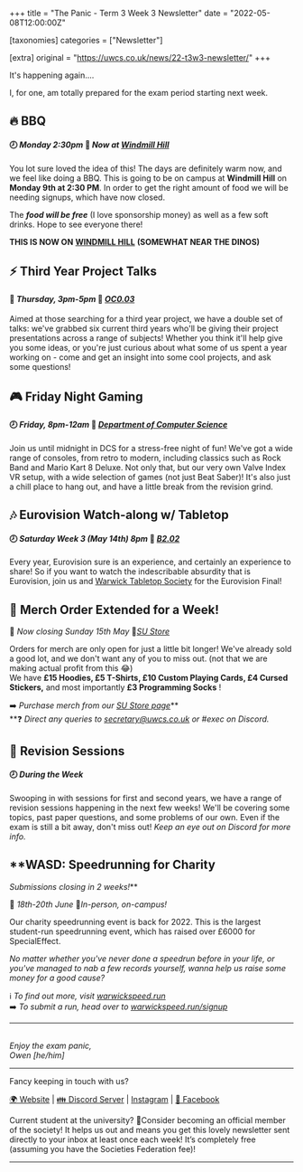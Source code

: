 +++
title = "The Panic - Term 3 Week 3 Newsletter"
date = "2022-05-08T12:00:00Z"

[taxonomies]
categories = ["Newsletter"]

[extra]
original = "https://uwcs.co.uk/news/22-t3w3-newsletter/"
+++

<p data-block-key="o4r0q">It&#x27;s happening again....</p>

<!-- more -->

I, for one, am totally prepared for the exam period starting next week.

## 🔥 BBQ

#### 🕗 *Monday 2:30pm* 📍 ***Now at*** [***Windmill Hill***](https://campus.warwick.ac.uk/?cmsid=16836)

You lot sure loved the idea of this\! The days are definitely warm now, and we feel like doing a BBQ. This is going to be on campus at **Windmill Hill** on **Monday 9th at 2:30 PM**. In order to get the right amount of food we will be needing signups, which have now closed.

The ***food will be free*** (I love sponsorship money) as well as a few soft drinks. Hope to see everyone there\!

**THIS IS NOW ON** [**WINDMILL HILL**](https://campus.warwick.ac.uk/?cmsid=16836) **(SOMEWHAT NEAR THE DINOS)**

## ⚡ Third Year Project Talks

#### 📅 *Thursday, 3pm-5pm* 📍 [*OC0.03*](https://campus.warwick.ac.uk/?cmsid=13224)

Aimed at those searching for a third year project, we have a double set of talks: we've grabbed six current third years who'll be giving their project presentations across a range of subjects\! Whether you think it'll help give you some ideas, or you're just curious about what some of us spent a year working on - come and get an insight into some cool projects, and ask some questions\!

## **🎮 Friday Night Gaming**

#### 🕗 *Friday, 8pm-12am* 📍 [*Department of Computer Science*](https://campus.warwick.ac.uk/?cmsid=1547)

Join us until midnight in DCS for a stress-free night of fun\! We've got a wide range of consoles, from retro to modern, including classics such as Rock Band and Mario Kart 8 Deluxe. Not only that, but our very own Valve Index VR setup, with a wide selection of games (not just Beat Saber)\! It's also just a chill place to hang out, and have a little break from the revision grind.

## 🎶 Eurovision Watch-along w/ Tabletop

#### 🕗 *Saturday Week 3 (May 14th) 8pm* 📍 [*B2.02*](https://campus.warwick.ac.uk/?cmsid=3362)

Every year, Eurovision sure is an experience, and certainly an experience to share\! So if you want to watch the indescribable absurdity that is Eurovision, join us and [Warwick Tabletop Society](https://www.warwicktabletop.co.uk/) for the Eurovision Final\!

## **👕 Merch Order Extended for a Week\!**

**📅** *Now closing Sunday 15th May* 🔗[*SU Store*](https://www.warwicksu.com/shop/catalogue/compsocmerch/)

Orders for merch are only open for just a little bit longer\! We've already sold a good lot, and we don't want any of you to miss out. (not that we are making actual profit from this 😂)  
We have **£15 Hoodies, £5 T-Shirts, £10 Custom Playing Cards, £4 Cursed Stickers,** and most importantly **£3 Programming Socks** \!

➡️ *Purchase merch from our* [*SU Store page*](https://www.warwicksu.com/shop/catalogue/compsocmerch/)**  
**❓ *Direct any queries to* [*secretary@uwcs.co.uk*](mailto:secretary@uwcs.co.uk) *or \#exec on Discord.*

## 🧠 Revision Sessions

#### 🕗 *During the Week*

Swooping in with sessions for first and second years, we have a range of revision sessions happening in the next few weeks\! We'll be covering some topics, past paper questions, and some problems of our own. Even if the exam is still a bit away, don't miss out\! *Keep an eye out on Discord for more info.*

## **WASD: Speedrunning for Charity  
*Submissions closing in 2 weeks\!***

📅 *18th-20th June* 📍*In-person, on-campus\!*

Our charity speedrunning event is back for 2022. This is the largest student-run speedrunning event, which has raised over £6000 for SpecialEffect.

*No matter whether you've never done a speedrun before in your life, or you've managed to nab a few records yourself, wanna help us raise some money for a good cause?*

ℹ️ *To find out more, visit* [*warwickspeed.run*](https://warwickspeed.run/)  
➡️ *To submit a run, head over to* [*warwickspeed.run/signup*](https://warwickspeed.run/signup)



***

*​  
Enjoy the exam panic,  
Owen \[he/him\]*



***

Fancy keeping in touch with us?

[🌍 Website](https://uwcs.co.uk/) | [👪 Discord Server](https://discord.uwcs.uk/) | [Instagram](https://instagram.com/warwickcompsoc) | [💬 Facebook](https://facebook.com/groups/warwickcompsoc)

Current student at the university? 👋Consider becoming an official member of the society\! It helps us out and means you get this lovely newsletter sent directly to your inbox at least once each week\! It’s completely free (assuming you have the Societies Federation fee)\!



***

